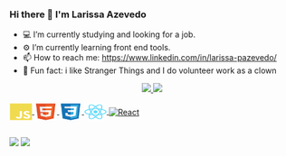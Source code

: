 ### Hi there 👋 I'm Larissa Azevedo


- 💻 I’m currently studying and looking for a job.
- ⚙️ I’m currently learning front end tools.
- 📫 How to reach me: https://www.linkedin.com/in/larissa-pazevedo/
- 👻 Fun fact: i like Stranger Things and I do volunteer work as a clown 

<div align="center">
  <a href="https://github.com/larissaazeved0">
  <img height="150em" src="https://github-readme-stats.vercel.app/api?username=larissaazeved0&show_icons=true&theme=tokyonight&include_all_commits=true&count_private=true"/>
  <img height="150em" src="https://github-readme-stats.vercel.app/api/top-langs/?username=larissaazeved0&layout=compact&langs_count=7&theme=tokyonight"/>
</div>

<div style="display: inline_block"><br>
  <img align="center" alt="JavaScript" height="30" width="40" src="https://raw.githubusercontent.com/devicons/devicon/master/icons/javascript/javascript-plain.svg">
  <img align="center" alt="HTML" height="30" width="40" src="https://raw.githubusercontent.com/devicons/devicon/master/icons/html5/html5-original.svg">
  <img align="center" alt="CSS" height="30" width="40" src="https://raw.githubusercontent.com/devicons/devicon/master/icons/css3/css3-original.svg">
  <img align="center" alt="React" height="30" width="40" src="https://raw.githubusercontent.com/devicons/devicon/master/icons/react/react-original.svg">
  <img align="center" alt="React" height="30" width="40" src="https://cdn.jsdelivr.net/gh/devicons/devicon/icons/figma/figma-original.svg">  
</div>
  
  ##
 
<div> 
  
  <a href = "mailto:azevedo.larissa861@gmail.com"><img src="https://img.shields.io/badge/-Gmail-%23333?style=for-the-badge&logo=gmail&logoColor=white" target="_blank"></a>
  <a href="https://www.linkedin.com/in/larissa-pazevedo/" target="_blank"><img src="https://img.shields.io/badge/-LinkedIn-%230077B5?style=for-the-badge&logo=linkedin&logoColor=white" target="_blank"></a> 
 
</div>
